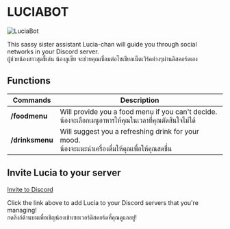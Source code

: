# LUCIABOT

![LuciaBot](https://lucian.solutions/images/231t.png "LuciaBot")

This sassy sister assistant Lucia-chan will guide you through social networks in your Discord server.  
ผู้ช่วยน้องสาวสุดขี้เล่น น้องลูเซีย จะช่วยคุณเชื่อมต่อโซเชียลเน็ตเวิร์คต่างๆผ่านดิสคอร์ดเอง

## Functions

| Commands | Description |
| --- | --- |
| **/foodmenu** | Will provide you a food menu if you can't decide. <br /> น้องจะเลือกเมนูอาหารให้คุณในเวลาที่คุณตัดสินใจไม่ได้ |
| **/drinksmenu** | Will suggest you a refreshing drink for your mood. <br /> น้องจะแนะนำเครื่องดื่มให้คุณเพื่อให้คุณสดชื่น |

## Invite Lucia to your server

[Invite to Discord](https://discord.com/api/oauth2/authorize?client_id=1128939520763633714&permissions=2147568640&scope=bot)

Click the link above to add Lucia to your Discord servers that you're managing!  
กดลิงก์ด้านบนเพื่อเชิญน้องเข้าเซอเวอร์ดิสคอร์ดที่คุณดูแลอยู่!
